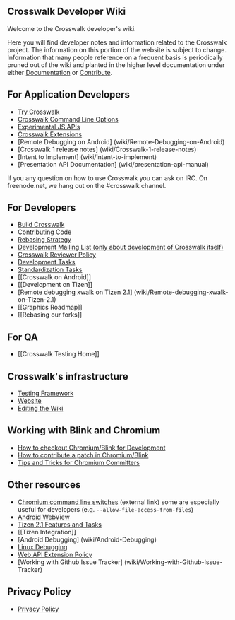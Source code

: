 ## Crosswalk Developer Wiki
Welcome to the Crosswalk developer's wiki.

Here you will find developer notes and information related to the Crosswalk project. The information on this portion 
of the website is subject to change. Information that many people reference on a frequent basis is periodically pruned 
out of the wiki and planted in the higher level documentation under either [Documentation](#documentation) or 
[Contribute](#contribute).

## For Application Developers

* [Try Crosswalk](wiki/Try-Crosswalk)
* [Crosswalk Command Line Options](wiki/Crosswalk-Command-Line-Options)
* [Experimental JS APIs](wiki/Experimental-APIs)
* [Crosswalk Extensions](wiki/Crosswalk-Extensions)
* [Remote Debugging on Android] (wiki/Remote-Debugging-on-Android)
* [Crosswalk 1 release notes] (wiki/Crosswalk-1-release-notes)
* [Intent to Implement] (wiki/intent-to-implement)
* [Presentation API Documentation] (wiki/presentation-api-manual)

If you any question on how to use Crosswalk you can ask on IRC. On freenode.net, we hang out on the #crosswalk channel.

## For Developers
* [Build Crosswalk](wiki/Build-Crosswalk)
* [Contributing Code](#contribute/contributing-code)
* [Rebasing Strategy](wiki/Rebasing-Strategy)
* [Development Mailing List (only about development of Crosswalk itself)](https://lists.crosswalk-project.org/mailman/listinfo/crosswalk-dev)
* [Crosswalk Reviewer Policy](#contribute/reviewer_policy)
* [Development Tasks](wiki/Development-Tasks)
* [Standardization Tasks](wiki/Standardization-Tasks)
* [[Crosswalk on Android]]
* [[Development on Tizen]]
* [Remote debugging xwalk on Tizen 2.1] (wiki/Remote-debugging-xwalk-on-Tizen-2.1)
* [[Graphics Roadmap]]
* [[Rebasing our forks]]

## For QA
* [[Crosswalk Testing Home]]

## Crosswalk's infrastructure
* [Testing Framework](wiki/Crosswalk-testing-framework) 
* [Website](https://github.com/crosswalk-project/crosswalk-website/blob/master/README.md)
* [Editing the Wiki](wiki/Editing-the-Wiki)

## Working with Blink and Chromium
* [How to checkout Chromium/Blink for Development](wiki/Chromium-Checkout)
* [How to contribute a patch in Chromium/Blink](wiki/Contribute-a-patch-in-Blink-Chromium)
* [Tips and Tricks for Chromium Committers](wiki/Tips-and-Tricks-for-Chromium-Committers)

## Other resources
* [Chromium command line switches](http://peter.sh/experiments/chromium-command-line-switches/) (external link) some are especially useful for developers (e.g. ```--allow-file-access-from-files```)
* [Android WebView](wiki/Android-WebView)
* [Tizen 2.1 Features and Tasks](wiki/Tizen-2.1-WRT-features-and-related-tasks)
* [[Tizen Integration]]
* [Android Debugging] (wiki/Android-Debugging)
* [Linux Debugging](wiki/Linux-Debugging)
* [Web API Extension Policy](wiki/Web-API-Extension-Policy)
* [Working with Github Issue Tracker] (wiki/Working-with-Github-Issue-Tracker)

## Privacy Policy
* [Privacy Policy](wiki/Privacy-Policy)
